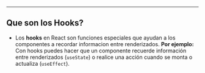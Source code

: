 
---
## Que son los Hooks?

- Los **hooks** en React son funciones especiales que ayudan a los componentes a recordar informacion entre renderizados. **Por ejemplo:** Con hooks puedes hacer que un componente recuerde información entre renderizados (`useState`) o realice una acción cuando se monta o actualiza (`useEffect`).

